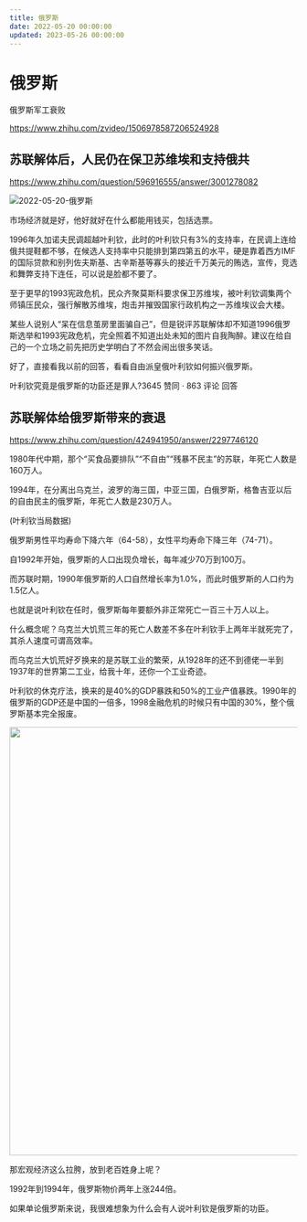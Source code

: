 ```yaml
---
title: 俄罗斯
date: 2022-05-20 00:00:00
updated: 2023-05-26 00:00:00
---
```


# 俄罗斯

俄罗斯军工衰败

https://www.zhihu.com/zvideo/1506978587206524928

## 苏联解体后，人民仍在保卫苏维埃和支持俄共

https://www.zhihu.com/question/596916555/answer/3001278082

![2022-05-20-俄罗斯](assets/2022-05-20-俄罗斯.jpeg)

市场经济就是好，他好就好在什么都能用钱买，包括选票。

1996年久加诺夫民调超越叶利钦，此时的叶利钦只有3%的支持率，在民调上连给俄共提鞋都不够，在候选人支持率中只能排到第四第五的水平，硬是靠着西方IMF的国际贷款和别列佐夫斯基、古辛斯基等寡头的接近千万美元的贿选，宣传，竞选和舞弊支持下连任，可以说是脸都不要了。

至于更早的1993宪政危机，民众齐聚莫斯科要求保卫苏维埃，被叶利钦调集两个师镇压民众，强行解散苏维埃，炮击并摧毁国家行政机构之一苏维埃议会大楼。

某些人说别人“呆在信息茧房里面骗自己”，但是锐评苏联解体却不知道1996俄罗斯选举和1993宪政危机，完全照着不知道出处未知的图片自我陶醉。建议在给自己的一个立场之前先把历史学明白了不然会闹出很多笑话。

好了，直接看我以前的回答，看看自由派皇俄叶利钦如何振兴俄罗斯。

叶利钦究竟是俄罗斯的功臣还是罪人?3645 赞同 · 863 评论 回答

## 苏联解体给俄罗斯带来的衰退

https://www.zhihu.com/question/424941950/answer/2297746120

1980年代中期，那个“买食品要排队”“不自由”“残暴不民主”的苏联，年死亡人数是160万人。

1994年，在分离出乌克兰，波罗的海三国，中亚三国，白俄罗斯，格鲁吉亚以后的自由民主的俄罗斯，年死亡人数是230万人。

(叶利钦当局数据)

俄罗斯男性平均寿命下降六年（64-58），女性平均寿命下降三年（74-71）。

自1992年开始，俄罗斯的人口出现负增长，每年减少70万到100万。

而苏联时期，1990年俄罗斯的人口自然增长率为1.0%，而此时俄罗斯的人口约为1.5亿人。

也就是说叶利钦在任时，俄罗斯每年要额外非正常死亡一百三十万人以上。

什么概念呢？乌克兰大饥荒三年的死亡人数差不多在叶利钦手上两年半就死完了，其杀人速度可谓高效率。

而乌克兰大饥荒好歹换来的是苏联工业的繁荣，从1928年的还不到德佬一半到1937年的世界第二工业，给我十年，还你一个工业奇迹。

叶利钦的休克疗法，换来的是40%的GDP暴跌和50%的工业产值暴跌。1990年的俄罗斯的GDP还是中国的一倍多，1998金融危机的时候只有中国的30%，整个俄罗斯基本完全报废。

<img src="https://pic1.zhimg.com/50/v2-b43e6bcc908c9cee52cd7044460cd192_720w.jpg?source=1940ef5c" data-rawwidth="750" data-rawheight="531" data-size="normal" data-original-token="v2-b43e6bcc908c9cee52cd7044460cd192" data-default-watermark-src="https://picx.zhimg.com/50/v2-8be644b162fb472f9564adbe83de5186_720w.jpg?source=1940ef5c" class="origin_image zh-lightbox-thumb" width="750" data-original="https://pic1.zhimg.com/v2-b43e6bcc908c9cee52cd7044460cd192_r.jpg?source=1940ef5c"/>

那宏观经济这么拉胯，放到老百姓身上呢？

1992年到1994年，俄罗斯物价两年上涨244倍。

如果单论俄罗斯来说，我很难想象为什么会有人说叶利钦是俄罗斯的功臣。

